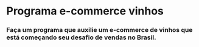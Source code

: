 # Programa e-commerce vinhos

### Faça um programa que auxilie um e-commerce de vinhos que está começando seu desafio de vendas no Brasil.